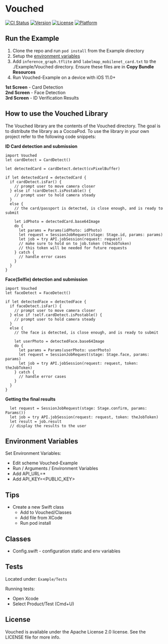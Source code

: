 # Vouched

[![CI Status](https://img.shields.io/travis/marcusoliver/Vouched.svg?style=flat)](https://travis-ci.org/marcusoliver/Vouched)
[![Version](https://img.shields.io/cocoapods/v/Vouched.svg?style=flat)](https://cocoapods.org/pods/Vouched)
[![License](https://img.shields.io/cocoapods/l/Vouched.svg?style=flat)](https://cocoapods.org/pods/Vouched)
[![Platform](https://img.shields.io/cocoapods/p/Vouched.svg?style=flat)](https://cocoapods.org/pods/Vouched)

## Run the Example

1. Clone the repo and run `pod install` from the Example directory  
2. Setup the [environment variables](#environment-variables)  
3. Add `inference_graph.tflite` and `labelmap_mobilenet_card.txt` to the ./Example/Vouched directory. Ensure these files are in **Copy Bundle Resources**  
4. Run Vouched-Example on a device with iOS 11.0+

**1st Screen** - Card Detection   
**2nd Screen** - Face Detection  
**3rd Screen** - ID Verification Results  

## How to use the Vouched Library
The Vouched library are the contents of the Vouched directory.
The goal is to distribute the library as a CocoaPod.
To use the library in your own project refer to the following code snippets:

**ID Card detection and submission**
```
import Vouched
let cardDetect = CardDetect()

let detectedCard = cardDetect.detect(cvPixelBuffer)

if let detectedCard = detectedCard {
  if cardDetect.isFar() {
    // prompt user to move camera closer
  } else if !cardDetect.isPostable() {
    // prompt user to hold camera steady
  }
  else {
    // the card/passport is detected, is close enough, and is ready to submit

    let idPhoto = detectedCard.base64Image
    do {
      let params = Params(idPhoto: idPhoto)
      let request = SessionJobRequest(stage: Stage.id, params: params)
      let job = try API.jobSession(request: request)
      // make sure to hold on to job.token (theJobToken)
      // this token will be needed for future requests 
    } catch {
      // handle error cases
    }
  }
}
```
**Face(Selfie) detection and submission**
```
import Vouched
let faceDetect = FaceDetect()

if let detectedFace = detectedFace {
  if faceDetect.isFar() {
    // prompt user to move camera closer
  } else if !self.cardDetect.isPostable() {
    // prompt user to hold camera steady
  }
  else {
    // the face is detected, is close enough, and is ready to submit
    
    let userPhoto = detectedFace.base64Image
    do {
      let params = Params(userPhoto: userPhoto)
      let request = SessionJobRequest(stage: Stage.face, params: params)
      let job = try API.jobSession(request: request, token: theJobToken)
    } catch {
      // handle error cases
    }
  }
}
```
**Getting the final results**
```
  let request = SessionJobRequest(stage: Stage.confirm, params: Params())
  let job = try API.jobSession(request: request, token: theJobToken)
  let result = job.result
  // display the results to the user
```

## Environment Variables

Set Environment Variables:

- Edit scheme Vouched-Example
- Run / Arguments / Environment Variables
- Add API_URL=\*
- Add API_KEY=<PUBLIC_KEY>

## Tips

- Create a new Swift class
  - Add to Vouched/Classes
  - Add file from XCode
  - Run pod install

## Classes

- Config.swift - configuration static and env variables

## Tests

Located under:
`Example/Tests`

Running tests:

- Open Xcode
- Select Product/Test (Cmd+U)

## License

Vouched is available under the Apache License 2.0 license. See the LICENSE file for more info.
